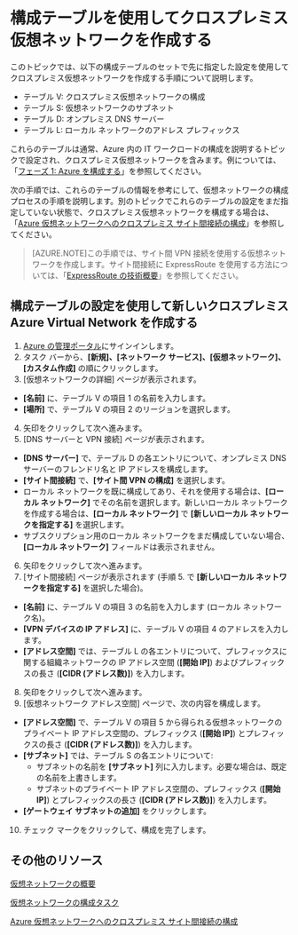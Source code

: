 <properties 
	pageTitle="構成テーブルを使用してクロスプレミス仮想ネットワークを作成する" 
	description="このトピックでは、事前に決定されている構成テーブルを使用して、クロスプレミス仮想ネットワークを構成する方法について説明します。" 
	documentationCenter=""
	services="virtual-machines" 
	authors="JoeDavies-MSFT" 
	manager="timlt" 
	editor=""/>

<tags 
	ms.service="virtual-machines" 
	ms.workload="infrastructure-services" 
	ms.tgt_pltfrm="na" 
	ms.devlang="na" 
	ms.topic="article" 
	ms.date="04/27/2015" 
	ms.author="josephd"/>

# 構成テーブルを使用してクロスプレミス仮想ネットワークを作成する

このトピックでは、以下の構成テーブルのセットで先に指定した設定を使用してクロスプレミス仮想ネットワークを作成する手順について説明します。

- テーブル V: クロスプレミス仮想ネットワークの構成
- テーブル S: 仮想ネットワークのサブネット
- テーブル D: オンプレミス DNS サーバー
- テーブル L: ローカル ネットワークのアドレス プレフィックス

これらのテーブルは通常、Azure 内の IT ワークロードの構成を説明するトピックで設定され、クロスプレミス仮想ネットワークを含みます。例については、「[フェーズ 1: Azure を構成する](virtual-machines-workload-intranet-sharepoint-phase1.md)」を参照してください。

次の手順では、これらのテーブルの情報を参考にして、仮想ネットワークの構成プロセスの手順を説明します。別のトピックでこれらのテーブルの設定をまだ指定していない状態で、クロスプレミス仮想ネットワークを構成する場合は、「[Azure 仮想ネットワークへのクロスプレミス サイト間接続の構成](https://msdn.microsoft.com/library/dn133795.aspx)」を参照してください。

> [AZURE.NOTE]この手順では、サイト間 VPN 接続を使用する仮想ネットワークを作成します。サイト間接続に ExpressRoute を使用する方法については、「[ExpressRoute の技術概要](https://msdn.microsoft.com/library/dn606309.aspx)」を参照してください。
 
## 構成テーブルの設定を使用して新しいクロスプレミス Azure Virtual Network を作成する

1. [Azure の管理ポータル](https://manage.windowsazure.com/)にサインインします。
2. タスク バーから、**[新規]、[ネットワーク サービス]、[仮想ネットワーク]、[カスタム作成]** の順にクリックします。
3. [仮想ネットワークの詳細] ページが表示されます。
- **[名前]** に、テーブル V の項目 1 の名前を入力します。
- **[場所]** で、テーブル V の項目 2 のリージョンを選択します。 
4. 矢印をクリックして次へ進みます。
5. [DNS サーバーと VPN 接続] ページが表示されます。
- **[DNS サーバー]** で、テーブル D の各エントリについて、オンプレミス DNS サーバーのフレンドリ名と IP アドレスを構成します。
- **[サイト間接続]** で、**[サイト間 VPN の構成]** を選択します。
- ローカル ネットワークを既に構成してあり、それを使用する場合は、**[ローカル ネットワーク]** でその名前を選択します。新しいローカル ネットワークを作成する場合は、**[ローカル ネットワーク]** で **[新しいローカル ネットワークを指定する]** を選択します。
- サブスクリプション用のローカル ネットワークをまだ構成していない場合、**[ローカル ネットワーク]** フィールドは表示されません。 
6. 矢印をクリックして次へ進みます。
7. [サイト間接続] ページが表示されます (手順 5. で **[新しいローカル ネットワークを指定する]** を選択した場合)。
- **[名前]** に、テーブル V の項目 3 の名前を入力します (ローカル ネットワーク名)。
- **[VPN デバイスの IP アドレス]** に、テーブル V の項目 4 のアドレスを入力します。
- **[アドレス空間]** では、テーブル L の各エントリについて、プレフィックスに関する組織ネットワークの IP アドレス空間 (**[開始 IP]**) およびプレフィックスの長さ (**[CIDR (アドレス数)]**) を入力します。
8. 矢印をクリックして次へ進みます。
9. [仮想ネットワーク アドレス空間] ページで、次の内容を構成します。
- **[アドレス空間]** で、テーブル V の項目 5 から得られる仮想ネットワークのプライベート IP アドレス空間の、プレフィックス (**[開始 IP]**) とプレフィックスの長さ (**[CIDR (アドレス数)]**) を入力します。
- **[サブネット]** では、テーブル S の各エントリについて:
	- サブネットの名前を **[サブネット]** 列に入力します。必要な場合は、既定の名前を上書きします。
	- サブネットのプライベート IP アドレス空間の、プレフィックス (**[開始 IP]**) とプレフィックスの長さ (**[CIDR (アドレス数)]**) を入力します。
- **[ゲートウェイ サブネットの追加]** をクリックします。
10. チェック マークをクリックして、構成を完了します。

## その他のリソース

[仮想ネットワークの概要](https://msdn.microsoft.com/library/jj156007.aspx)

[仮想ネットワークの構成タスク](https://msdn.microsoft.com/library/jj156206.aspx)

[Azure 仮想ネットワークへのクロスプレミス サイト間接続の構成](https://msdn.microsoft.com/library/dn133795.aspx)

<!--HONumber=54--> 